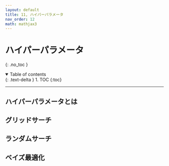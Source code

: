 ```yaml
---
layout: default
title: 11, ハイパーパラメータ
nav_order: 12
math: mathjax3
---
```


# ハイパーパラメータ
{: .no_toc }

<details open markdown="block">
  <summary>
    Table of contents
  </summary>
  {: .text-delta }
1. TOC
{:toc}
</details>

---


## ハイパーパラメータとは

## グリッドサーチ

## ランダムサーチ

## ベイズ最適化